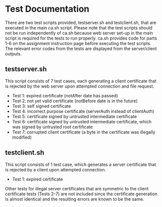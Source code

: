 # Test Documentation
There are two test scripts provided, testserver.sh and testclient.sh, that are executed in the main ca.sh script. Please note that the 
test scripts should not be run independently of ca.sh because web server set-up in the main script is required for the tests to run
properly. ca.sh provides code for parts 1-6 on the assignment instruction page before executing the test scripts. The relevant
error codes from the tests are displayed from the server/client outputs.

## testserver.sh
This script consists of 7 test cases, each generating a client certificate that is rejected by the web server upon attempted connection
and file request.
- Test 1: expired certificate (notAfter date has passed)
- Test 2: not yet valid certificate (notBefore date is in the future)
- Test 3: self signed certificate
- Test 4: incorrect purpose certificate (serverAuth instead of clientAuth)
- Test 5: certificate signed by untrusted intermediate certificate
- Test 6: certificate signed by untrusted intermediate certificate, which was signed by untrusted root certificate
- Test 7: corrupted client certificate (a byte in the certificate was illegally modified)

## testclient.sh
This script consists of 1 test case, which generates a server certificate that is rejected by a client upon attempted connection.
- Test 1: expired certificate

Other tests for illegal server certificates that are symmetric to the client certificate tests (Tests 2-7) are not included since the
certificate generation is almost identical and the resulting errors are known to be the same.
